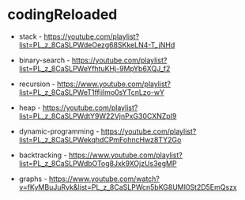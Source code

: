 # codingReloaded

* stack - https://youtube.com/playlist?list=PL_z_8CaSLPWdeOezg68SKkeLN4-T_jNHd

* binary-search - https://youtube.com/playlist?list=PL_z_8CaSLPWeYfhtuKHj-9MpYb6XQJ_f2

* recursion - https://www.youtube.com/playlist?list=PL_z_8CaSLPWeT1ffjiImo0sYTcnLzo-wY

* heap - https://youtube.com/playlist?list=PL_z_8CaSLPWdtY9W22VjnPxG30CXNZpI9

* dynamic-programming - https://youtube.com/playlist?list=PL_z_8CaSLPWekqhdCPmFohncHwz8TY2Go

* backtracking - https://www.youtube.com/playlist?list=PL_z_8CaSLPWdbOTog8Jxk9XOjzUs3egMP

* graphs - https://www.youtube.com/watch?v=fKyMBuJuRyk&list=PL_z_8CaSLPWcn5bKG8UMI0St2D5EmQszx